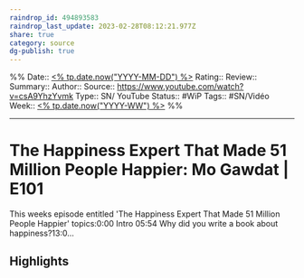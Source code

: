```yaml
---
raindrop_id: 494893583
raindrop_last_update: 2023-02-28T08:12:21.977Z
share: true
category: source
dg-publish: true
---
```


%%
Date:: [<% tp.date.now("YYYY-MM-DD") %>](%3C%25%20tp.date.now(%22YYYY-MM-DD%22)%20%25%3E.md)
Rating::
Review:: 
Summary:: 
Author::
Source:: https://www.youtube.com/watch?v=csA9YhzYvmk
Type:: SN/ YouTube
Status:: #WiP
Tags:: #SN/Vidéo
Week:: [<% tp.date.now("YYYY-WW") %>](%3C%25%20tp.date.now(%22YYYY-WW%22)%20%25%3E.md)
%%
***
# The Happiness Expert That Made 51 Million People Happier: Mo Gawdat | E101

This weeks episode entitled  'The Happiness Expert That Made 51 Million People Happier' topics:0:00 Intro 05:54 Why did you write a book about happiness?13:0...

## Highlights

